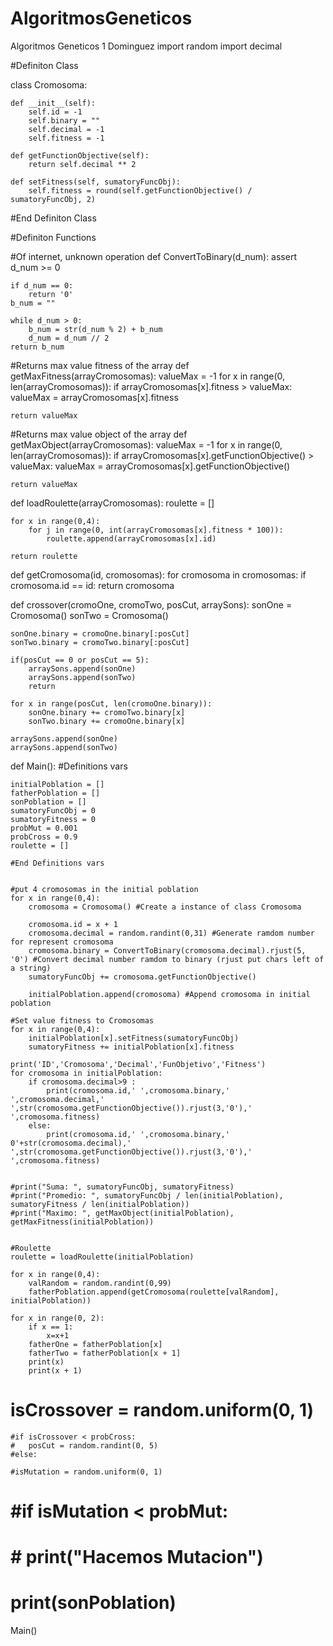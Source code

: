 # AlgoritmosGeneticos
Algoritmos Geneticos 1 Dominguez
import random
import decimal

#Definiton Class

class Cromosoma:

    def __init__(self):
	    self.id = -1
	    self.binary = ""
	    self.decimal = -1
	    self.fitness = -1

    def getFunctionObjective(self):
        return self.decimal ** 2

    def setFitness(self, sumatoryFuncObj):
        self.fitness = round(self.getFunctionObjective() / sumatoryFuncObj, 2)

#End Definiton Class

#Definiton Functions

#Of internet, unknown operation
def ConvertToBinary(d_num):
    assert d_num >= 0

    if d_num == 0:
        return '0'
    b_num = ""

    while d_num > 0:
        b_num = str(d_num % 2) + b_num
        d_num = d_num // 2
    return b_num

#Returns max value fitness of the array
def getMaxFitness(arrayCromosomas):
    valueMax = -1
    for x in range(0, len(arrayCromosomas)):
        if arrayCromosomas[x].fitness > valueMax:
            valueMax = arrayCromosomas[x].fitness

    return valueMax

#Returns max value object of the array
def getMaxObject(arrayCromosomas):
    valueMax = -1
    for x in range(0, len(arrayCromosomas)):
        if arrayCromosomas[x].getFunctionObjective() > valueMax:
            valueMax = arrayCromosomas[x].getFunctionObjective()

    return valueMax

def loadRoulette(arrayCromosomas):
    roulette = []

    for x in range(0,4):
        for j in range(0, int(arrayCromosomas[x].fitness * 100)):
            roulette.append(arrayCromosomas[x].id)

    return roulette

def getCromosoma(id, cromosomas):
    for cromosoma in cromosomas:
        if cromosoma.id == id:
            return cromosoma

def crossover(cromoOne, cromoTwo, posCut, arraySons):
    sonOne = Cromosoma()
    sonTwo = Cromosoma()

    sonOne.binary = cromoOne.binary[:posCut]
    sonTwo.binary = cromoTwo.binary[:posCut]

    if(posCut == 0 or posCut == 5):
        arraySons.append(sonOne)
        arraySons.append(sonTwo)
        return

    for x in range(posCut, len(cromoOne.binary)):
        sonOne.binary += cromoTwo.binary[x]
        sonTwo.binary += cromoOne.binary[x]

    arraySons.append(sonOne)
    arraySons.append(sonTwo)

def Main():
    #Definitions vars

    initialPoblation = []
    fatherPoblation = []
    sonPoblation = []
    sumatoryFuncObj = 0
    sumatoryFitness = 0
    probMut = 0.001
    probCross = 0.9
    roulette = []

    #End Definitions vars


    #put 4 cromosomas in the initial poblation
    for x in range(0,4):
        cromosoma = Cromosoma() #Create a instance of class Cromosoma

        cromosoma.id = x + 1
        cromosoma.decimal = random.randint(0,31) #Generate ramdom number for represent cromosoma
        cromosoma.binary = ConvertToBinary(cromosoma.decimal).rjust(5, '0') #Convert decimal number ramdom to binary (rjust put chars left of a string)
        sumatoryFuncObj += cromosoma.getFunctionObjective()

        initialPoblation.append(cromosoma) #Append cromosoma in initial poblation

    #Set value fitness to Cromosomas
    for x in range(0,4):
        initialPoblation[x].setFitness(sumatoryFuncObj)
        sumatoryFitness += initialPoblation[x].fitness

    print('ID','Cromosoma','Decimal','FunObjetivo','Fitness')
    for cromosoma in initialPoblation:
        if cromosoma.decimal>9 :
            print(cromosoma.id,' ',cromosoma.binary,'    ',cromosoma.decimal,'     ',str(cromosoma.getFunctionObjective()).rjust(3,'0'),'     ',cromosoma.fitness)
        else:
            print(cromosoma.id,' ',cromosoma.binary,'     0'+str(cromosoma.decimal),'     ',str(cromosoma.getFunctionObjective()).rjust(3,'0'),'     ',cromosoma.fitness)


    #print("Suma: ", sumatoryFuncObj, sumatoryFitness)
    #print("Promedio: ", sumatoryFuncObj / len(initialPoblation), sumatoryFitness / len(initialPoblation))
    #print("Maximo: ", getMaxObject(initialPoblation), getMaxFitness(initialPoblation))


    #Roulette
    roulette = loadRoulette(initialPoblation)

    for x in range(0,4):
        valRandom = random.randint(0,99)
        fatherPoblation.append(getCromosoma(roulette[valRandom], initialPoblation))

    for x in range(0, 2):
        if x == 1:
            x=x+1
        fatherOne = fatherPoblation[x]
        fatherTwo = fatherPoblation[x + 1]
        print(x)
        print(x + 1)







  #  isCrossover = random.uniform(0, 1)

    #if isCrossover < probCross:
    #   posCut = random.randint(0, 5)
    #else:

    #isMutation = random.uniform(0, 1)
#
#    #if isMutation < probMut:
#    #    print("Hacemos Mutacion")
#

#    print(sonPoblation)

Main()
